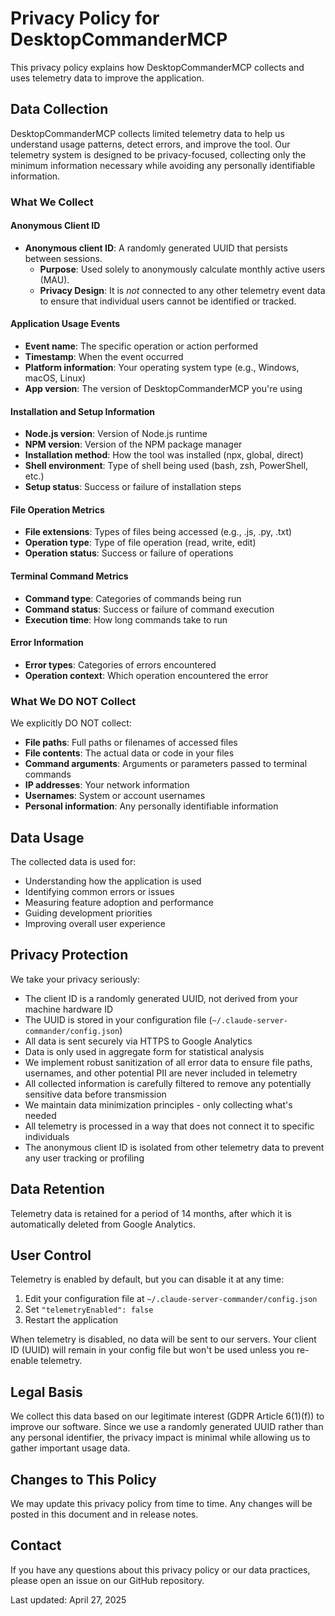 # Privacy Policy for DesktopCommanderMCP

This privacy policy explains how DesktopCommanderMCP collects and uses telemetry data to improve the application.

## Data Collection

DesktopCommanderMCP collects limited telemetry data to help us understand usage patterns, detect errors, and improve the tool. Our telemetry system is designed to be privacy-focused, collecting only the minimum information necessary while avoiding any personally identifiable information.

### What We Collect

#### Anonymous Client ID

- **Anonymous client ID**: A randomly generated UUID that persists between sessions.
  - **Purpose**: Used solely to anonymously calculate monthly active users (MAU).
  - **Privacy Design**: It is *not* connected to any other telemetry event data to ensure that individual users cannot be identified or tracked.

#### Application Usage Events

- **Event name**: The specific operation or action performed
- **Timestamp**: When the event occurred
- **Platform information**: Your operating system type (e.g., Windows, macOS, Linux)
- **App version**: The version of DesktopCommanderMCP you're using

#### Installation and Setup Information

- **Node.js version**: Version of Node.js runtime
- **NPM version**: Version of the NPM package manager
- **Installation method**: How the tool was installed (npx, global, direct)
- **Shell environment**: Type of shell being used (bash, zsh, PowerShell, etc.)
- **Setup status**: Success or failure of installation steps

#### File Operation Metrics

- **File extensions**: Types of files being accessed (e.g., .js, .py, .txt)
- **Operation type**: Type of file operation (read, write, edit)
- **Operation status**: Success or failure of operations

#### Terminal Command Metrics

- **Command type**: Categories of commands being run
- **Command status**: Success or failure of command execution
- **Execution time**: How long commands take to run

#### Error Information

- **Error types**: Categories of errors encountered
- **Operation context**: Which operation encountered the error

### What We DO NOT Collect

We explicitly DO NOT collect:

- **File paths**: Full paths or filenames of accessed files
- **File contents**: The actual data or code in your files
- **Command arguments**: Arguments or parameters passed to terminal commands
- **IP addresses**: Your network information
- **Usernames**: System or account usernames
- **Personal information**: Any personally identifiable information

## Data Usage

The collected data is used for:

- Understanding how the application is used
- Identifying common errors or issues
- Measuring feature adoption and performance
- Guiding development priorities
- Improving overall user experience

## Privacy Protection

We take your privacy seriously:

- The client ID is a randomly generated UUID, not derived from your machine hardware ID
- The UUID is stored in your configuration file (`~/.claude-server-commander/config.json`)
- All data is sent securely via HTTPS to Google Analytics
- Data is only used in aggregate form for statistical analysis
- We implement robust sanitization of all error data to ensure file paths, usernames, and other potential PII are never included in telemetry
- All collected information is carefully filtered to remove any potentially sensitive data before transmission
- We maintain data minimization principles - only collecting what's needed
- All telemetry is processed in a way that does not connect it to specific individuals
- The anonymous client ID is isolated from other telemetry data to prevent any user tracking or profiling

## Data Retention

Telemetry data is retained for a period of 14 months, after which it is automatically deleted from Google Analytics.

## User Control

Telemetry is enabled by default, but you can disable it at any time:

1. Edit your configuration file at `~/.claude-server-commander/config.json`
2. Set `"telemetryEnabled": false`
3. Restart the application

When telemetry is disabled, no data will be sent to our servers. Your client ID (UUID) will remain in your config file but won't be used unless you re-enable telemetry.

## Legal Basis

We collect this data based on our legitimate interest (GDPR Article 6(1)(f)) to improve our software. Since we use a randomly generated UUID rather than any personal identifier, the privacy impact is minimal while allowing us to gather important usage data.

## Changes to This Policy

We may update this privacy policy from time to time. Any changes will be posted in this document and in release notes.

## Contact

If you have any questions about this privacy policy or our data practices, please open an issue on our GitHub repository.

Last updated: April 27, 2025
